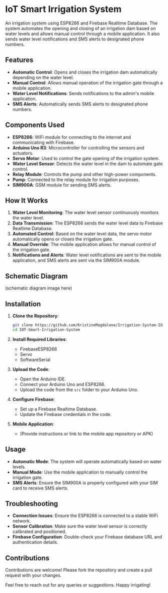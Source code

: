 # IoT Smart Irrigation System

An irrigation system using ESP8266 and Firebase Realtime Database. The system automates the opening and closing of an irrigation dam based on water levels and allows manual control through a mobile application. It also sends water level notifications and SMS alerts to designated phone numbers.

## Features

- **Automatic Control**: Opens and closes the irrigation dam automatically depending on the water level.
- **Manual Control**: Allows manual operation of the irrigation gate through a mobile application.
- **Water Level Notifications**: Sends notifications to the admin's mobile application.
- **SMS Alerts**: Automatically sends SMS alerts to designated phone numbers.

## Components Used

- **ESP8266**: WiFi module for connecting to the internet and communicating with Firebase.
- **Arduino Uno R3**: Microcontroller for controlling the sensors and actuators.
- **Servo Motor**: Used to control the gate opening of the irrigation system.
- **Water Level Sensor**: Detects the water level in the dam to automate gate control.
- **Relay Module**: Controls the pump and other high-power components.
- **Pump**: Connected to the relay module for irrigation purposes.
- **SIM900A**: GSM module for sending SMS alerts.

## How It Works

1. **Water Level Monitoring**: The water level sensor continuously monitors the water level.
2. **Data Transmission**: The ESP8266 sends the water level data to Firebase Realtime Database.
3. **Automated Control**: Based on the water level data, the servo motor automatically opens or closes the irrigation gate.
4. **Manual Override**: The mobile application allows for manual control of the irrigation gate.
5. **Notifications and Alerts**: Water level notifications are sent to the mobile application, and SMS alerts are sent via the SIM900A module.

## Schematic Diagram

(schematic diagram image here)

## Installation

1. **Clone the Repository**:
    ```bash
    git clone https://github.com/KristineMagdalene/Irrigation-System-IOT-based-using-NodeMCU-esp8266-and-firebase.git
    cd IOT-Smart-Irrigation-System
    ```

2. **Install Required Libraries**:
    - FirebaseESP8266
    - Servo
    - SoftwareSerial
    

3. **Upload the Code**:
    - Open the Arduino IDE.
    - Connect your Arduino Uno and ESP8266.
    - Upload the code from the `src` folder to your Arduino Uno.

4. **Configure Firebase**:
    - Set up a Firebase Realtime Database.
    - Update the Firebase credentials in the code.

5. **Mobile Application**:
    - (Provide instructions or link to the mobile app repository or APK)

## Usage

- **Automatic Mode**: The system will operate automatically based on water levels.
- **Manual Mode**: Use the mobile application to manually control the irrigation gate.
- **SMS Alerts**: Ensure the SIM900A is properly configured with your SIM card to receive SMS alerts.

## Troubleshooting

- **Connection Issues**: Ensure the ESP8266 is connected to a stable WiFi network.
- **Sensor Calibration**: Make sure the water level sensor is correctly calibrated and positioned.
- **Firebase Configuration**: Double-check your Firebase database URL and authentication details.

## Contributions

Contributions are welcome! Please fork the repository and create a pull request with your changes.


Feel free to reach out for any queries or suggestions. Happy irrigating!

